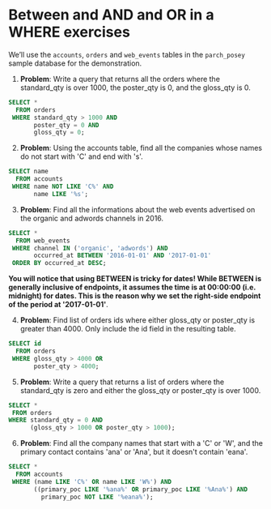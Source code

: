 # Between and AND and OR in a WHERE exercises

We’ll use the `accounts`, `orders` and `web_events` tables in the `parch_posey` sample database for the demonstration.

1. **Problem**: Write a query that returns all the orders where the standard_qty is over 1000, the poster_qty is 0, and the gloss_qty is 0.

```SQL
SELECT *
  FROM orders
 WHERE standard_qty > 1000 AND
       poster_qty = 0 AND
       gloss_qty = 0;
```

2. **Problem**: Using the accounts table, find all the companies whose names do not start with 'C' and end with 's'.

```SQL
SELECT name
  FROM accounts
 WHERE name NOT LIKE 'C%' AND
       name LIKE '%s';
```

3. **Problem**: Find all the informations about the web events advertised on the organic and adwords channels in 2016.

```SQL
SELECT *
  FROM web_events
 WHERE channel IN ('organic', 'adwords') AND
       occurred_at BETWEEN '2016-01-01' AND '2017-01-01'
 ORDER BY occurred_at DESC;
```

**You will notice that using BETWEEN is tricky for dates! While BETWEEN is generally inclusive of endpoints, it assumes the time is at 00:00:00 (i.e. midnight) for dates. This is the reason why we set the right-side endpoint of the period at '2017-01-01'**.

4. **Problem**: Find list of orders ids where either gloss_qty or poster_qty is greater than 4000. Only include the id field in the resulting table.

```SQL
SELECT id
  FROM orders
 WHERE gloss_qty > 4000 OR
       poster_qty > 4000;
```


5. **Problem**: Write a query that returns a list of orders where the standard_qty is zero and either the gloss_qty or poster_qty is over 1000.

```SQL
SELECT *
 FROM orders
WHERE standard_qty = 0 AND
      (gloss_qty > 1000 OR poster_qty > 1000);
```

6. **Problem**: Find all the company names that start with a 'C' or 'W', and the primary contact contains 'ana' or 'Ana', but it doesn't contain 'eana'.

```SQL
SELECT *
  FROM accounts
 WHERE (name LIKE 'C%' OR name LIKE 'W%') AND
       ((primary_poc LIKE '%ana%' OR primary_poc LIKE '%Ana%') AND
         primary_poc NOT LIKE '%eana%');
```
